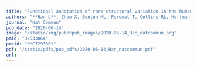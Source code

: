 ```yaml
---
title: "Functional annotation of rare structural variation in the human brain"
authors: "**Han L**, Zhao X, Benton ML, Perumal T, Collins RL, Hoffman GE, Johnson JS, Sloofman L, Wang HZ, Stone MR; CommonMind Consortium; Brennand KJ, Brand H, Sieberts SK, Marenco S, Peters MA, Lipska BK, Roussos P, Capra JA, Talkowski M, Ruderfer DM."
journal: "Nat Commun"
pub_date: "2020-06-14"
image: "/static/img/pub/cpub_images/2020-06-14_Han_natcommun.png"
pmid: "32533064"
pmcid: "PMC7293301"
pdf: "/static/pdfs/pub_pdfs/2020-06-14_Han_natcommun.pdf"
url: 
---
```

